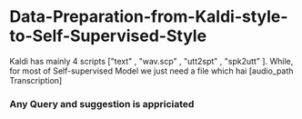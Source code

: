 # Data-Preparation-from-Kaldi-style-to-Self-Supervised-Style
Kaldi has mainly 4 scripts ["text" , "wav.scp" , "utt2spt" , "spk2utt" ].
While, for most of Self-supervised Model we just need a file which hai [audio_path   Transcription]

### Any Query and suggestion is appriciated 
